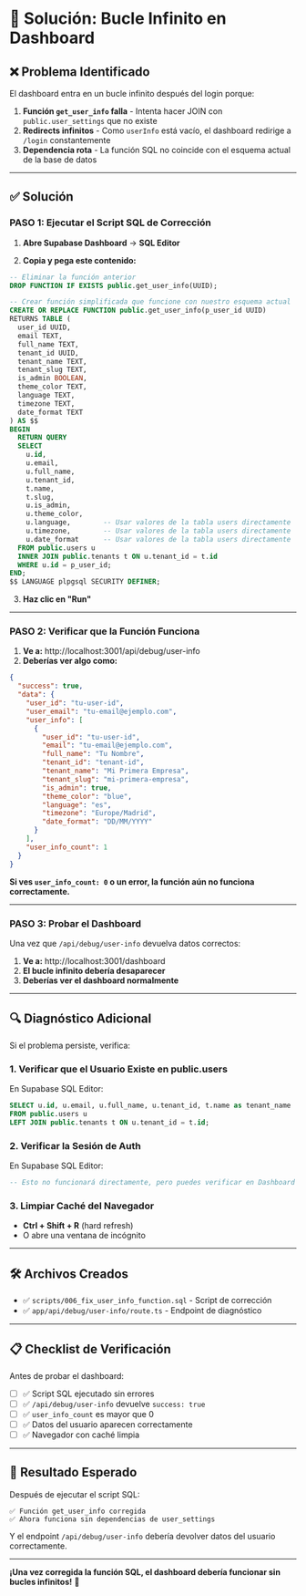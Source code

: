 # 🔄 Solución: Bucle Infinito en Dashboard

## ❌ Problema Identificado

El dashboard entra en un bucle infinito después del login porque:

1. **Función `get_user_info` falla** - Intenta hacer JOIN con `public.user_settings` que no existe
2. **Redirects infinitos** - Como `userInfo` está vacío, el dashboard redirige a `/login` constantemente
3. **Dependencia rota** - La función SQL no coincide con el esquema actual de la base de datos

---

## ✅ Solución

### **PASO 1: Ejecutar el Script SQL de Corrección**

1. **Abre Supabase Dashboard** → **SQL Editor**

2. **Copia y pega este contenido:**

```sql
-- Eliminar la función anterior
DROP FUNCTION IF EXISTS public.get_user_info(UUID);

-- Crear función simplificada que funcione con nuestro esquema actual
CREATE OR REPLACE FUNCTION public.get_user_info(p_user_id UUID)
RETURNS TABLE (
  user_id UUID,
  email TEXT,
  full_name TEXT,
  tenant_id UUID,
  tenant_name TEXT,
  tenant_slug TEXT,
  is_admin BOOLEAN,
  theme_color TEXT,
  language TEXT,
  timezone TEXT,
  date_format TEXT
) AS $$
BEGIN
  RETURN QUERY
  SELECT 
    u.id,
    u.email,
    u.full_name,
    u.tenant_id,
    t.name,
    t.slug,
    u.is_admin,
    u.theme_color,
    u.language,        -- Usar valores de la tabla users directamente
    u.timezone,        -- Usar valores de la tabla users directamente  
    u.date_format      -- Usar valores de la tabla users directamente
  FROM public.users u
  INNER JOIN public.tenants t ON u.tenant_id = t.id
  WHERE u.id = p_user_id;
END;
$$ LANGUAGE plpgsql SECURITY DEFINER;
```

3. **Haz clic en "Run"**

---

### **PASO 2: Verificar que la Función Funciona**

1. **Ve a:** http://localhost:3001/api/debug/user-info
2. **Deberías ver algo como:**

```json
{
  "success": true,
  "data": {
    "user_id": "tu-user-id",
    "user_email": "tu-email@ejemplo.com",
    "user_info": [
      {
        "user_id": "tu-user-id",
        "email": "tu-email@ejemplo.com",
        "full_name": "Tu Nombre",
        "tenant_id": "tenant-id",
        "tenant_name": "Mi Primera Empresa",
        "tenant_slug": "mi-primera-empresa",
        "is_admin": true,
        "theme_color": "blue",
        "language": "es",
        "timezone": "Europe/Madrid",
        "date_format": "DD/MM/YYYY"
      }
    ],
    "user_info_count": 1
  }
}
```

**Si ves `user_info_count: 0` o un error, la función aún no funciona correctamente.**

---

### **PASO 3: Probar el Dashboard**

Una vez que `/api/debug/user-info` devuelva datos correctos:

1. **Ve a:** http://localhost:3001/dashboard
2. **El bucle infinito debería desaparecer**
3. **Deberías ver el dashboard normalmente**

---

## 🔍 Diagnóstico Adicional

Si el problema persiste, verifica:

### **1. Verificar que el Usuario Existe en public.users**

En Supabase SQL Editor:

```sql
SELECT u.id, u.email, u.full_name, u.tenant_id, t.name as tenant_name
FROM public.users u
LEFT JOIN public.tenants t ON u.tenant_id = t.id;
```

### **2. Verificar la Sesión de Auth**

En Supabase SQL Editor:

```sql
-- Esto no funcionará directamente, pero puedes verificar en Dashboard → Authentication → Users
```

### **3. Limpiar Caché del Navegador**

- **Ctrl + Shift + R** (hard refresh)
- O abre una ventana de incógnito

---

## 🛠️ Archivos Creados

- ✅ `scripts/006_fix_user_info_function.sql` - Script de corrección
- ✅ `app/api/debug/user-info/route.ts` - Endpoint de diagnóstico

---

## 📋 Checklist de Verificación

Antes de probar el dashboard:

- [ ] ✅ Script SQL ejecutado sin errores
- [ ] ✅ `/api/debug/user-info` devuelve `success: true`
- [ ] ✅ `user_info_count` es mayor que 0
- [ ] ✅ Datos del usuario aparecen correctamente
- [ ] ✅ Navegador con caché limpia

---

## 🎯 Resultado Esperado

Después de ejecutar el script SQL:

```
✅ Función get_user_info corregida
✅ Ahora funciona sin dependencias de user_settings
```

Y el endpoint `/api/debug/user-info` debería devolver datos del usuario correctamente.

---

**¡Una vez corregida la función SQL, el dashboard debería funcionar sin bucles infinitos!** 🚀
